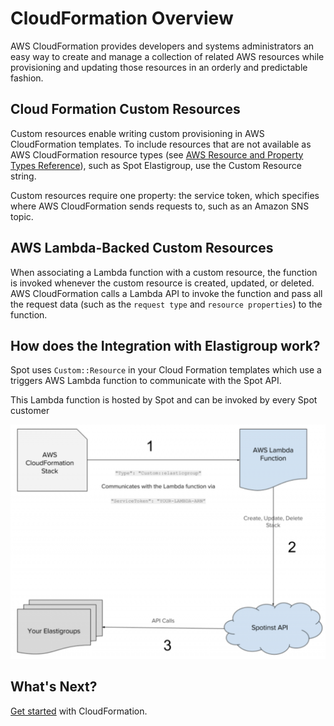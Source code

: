 # CloudFormation Overview

AWS CloudFormation provides developers and systems administrators an easy way to create and manage a collection of related AWS resources while provisioning and updating those resources in an orderly and predictable fashion.

## Cloud Formation Custom Resources

Custom resources enable writing custom provisioning in AWS CloudFormation templates. To include resources that are not available as AWS CloudFormation resource types (see [AWS Resource and Property Types Reference](https://docs.aws.amazon.com/AWSCloudFormation/latest/UserGuide/aws-template-resource-type-ref.html)), such as Spot Elastigroup, use the Custom Resource string.

Custom resources require one property: the service token, which specifies where AWS CloudFormation sends requests to, such as an Amazon SNS topic.

## AWS Lambda-Backed Custom Resources

When associating a Lambda function with a custom resource, the function is invoked whenever the custom resource is created, updated, or deleted. AWS CloudFormation calls a Lambda API to invoke the function and pass all the request data (such as the `request type` and `resource properties`) to the function.

## How does the Integration with Elastigroup work?

Spot uses `Custom::Resource` in your Cloud Formation templates which use a triggers AWS Lambda function to communicate with the Spot API.

This Lambda function is hosted by Spot and can be invoked by every Spot customer

<img src="/tools-and-provisioning/_media/AWS-lambda-function.png" />

## What's Next?

[Get started](tools-and-provisioning/cloudformation/getting-started/) with CloudFormation.

